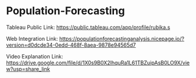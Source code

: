 # Population-Forecasting



Tableau Public Link:
https://public.tableau.com/app/profile/rubika.s

Web Integration Link:
https://populationforecastinganalysis.nicepage.io/?version=d0dcde34-0edd-468f-8aea-9878e94565d7

Video Explanation Link:
https://drive.google.com/file/d/1X0s9B0X2lhquRa1L61TBZuipAsB0LO9X/view?usp=share_link
